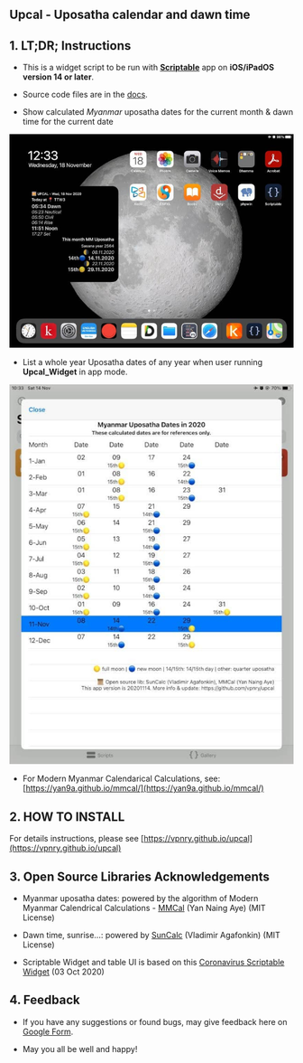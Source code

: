 Upcal - Uposatha calendar and dawn time
----------------------------------------------

## 1. LT;DR; Instructions

+ This is a widget script to be run with [**Scriptable**](https://apps.apple.com/vn/app/scriptable/id1405459188) app on **iOS/iPadOS version 14 or later**.

+ Source code files are in the [docs](https://github.com/vpnry/upcal/docs).

+ Show calculated *Myanmar* uposatha dates for the current month & dawn time for the current date

![Upcal_Uposatha_Calendar_IOS](docs/img_Upcal_Uposatha_Calendar_IOS.jpeg)

+ List a whole year Uposatha dates of any  year when user running **Upcal_Widget** in app mode.

![Whole Year Uposatha Calendar](docs/img_Upcal_Whole_Year_Uposatha_Calendar_IOS.jpeg)


+ For Modern Myanmar Calendarical Calculations, see: [https://yan9a.github.io/mmcal/](https://yan9a.github.io/mmcal/)

## 2. HOW TO INSTALL


For details instructions, please see [https://vpnry.github.io/upcal](https://vpnry.github.io/upcal)


## 3. Open Source Libraries Acknowledgements 

  + Myanmar uposatha dates: powered by the algorithm of Modern Myanmar Calendrical Calculations - [MMCal](https://github.com/yan9a/mmcal) (Yan Naing Aye)  (MIT License)

  + Dawn time, sunrise...:  powered by [SunCalc](https://github.com/mourner/suncalc) (Vladimir Agafonkin) (MIT License)

  + Scriptable Widget and table UI is based on this [Coronavirus Scriptable Widget](https://gist.github.com/planecore/e7b4c1e5db2dd28b1a023860e831355e) (03 Oct 2020)

## 4. Feedback

+ If you have any suggestions or found bugs, may give feedback here on [Google Form](https://forms.gle/1FzEVDYajhNXSkad7).

+ May you all be well and happy! 
